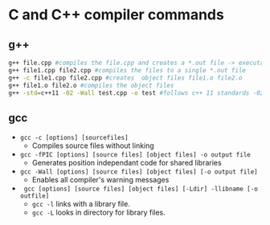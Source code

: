 # C and C++ compiler commands

## g++

```bash
g++ file.cpp #compiles the file.cpp and creates a *.out file -> executable
g++ file1.cpp file2.cpp #compiles the files to a single *.out file
g++ -c file1.cpp file2.cpp #creates  object files file1.o file2.o
g++ file1.o file2.o #compiles the object files
g++ -std=c++11 -02 -Wall test.cpp -o test #follows c++ 11 standards -02 optimizes the code -Wall shows the errors
```

## gcc

- `gcc -c [options] [sourcefiles]`
  - Compiles source files without linking
- `gcc -fPIC [options] [source files] [object files] -o output file`
  - Generates position independant code for shared libraries    
- `gcc -Wall [options] [source files] [object files] [-o output file]`
  - Enables all compiler's warning messages
- ` gcc [options] [source files] [object files] [-Ldir] -llibname [-o outfile]`
  - `gcc -l` links with a library file.
  - `gcc -L` looks in directory for library files.



